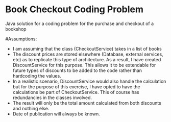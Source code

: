 # Book Checkout Coding Problem
Java solution for a coding problem for the purchase and checkout of a bookshop

#Assumptions:

- I am assuming that the class (CheckoutService) takes in a list of books
- The discount prices are stored elsewhere (Database, external services, etc) as to replicate this type of architecture. As a result, I have created DiscountService for this purpose. This allows it to be extendable for future types of discounts to be added to the code rather than hardcoding the values.
- In a realistic scenario, DiscountService would also handle the calculation but for the purpose of this exercise, I have opted to have the calculations be part of CheckoutService. This of course has redundancies in the classes involved.
- The result will only be the total amount calculated from both discounts and nothing else.
- Date of publication will always be known.